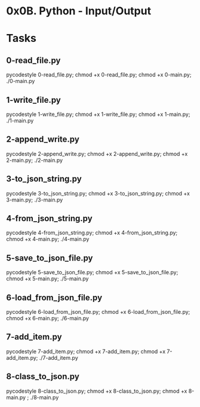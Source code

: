 # 0x0B. Python - Input/Output

# Tasks
## 0-read_file.py
pycodestyle 0-read_file.py; chmod +x 0-read_file.py; chmod +x 0-main.py; ./0-main.py

## 1-write_file.py
pycodestyle 1-write_file.py; chmod +x 1-write_file.py; chmod +x 1-main.py; ./1-main.py

## 2-append_write.py
pycodestyle 2-append_write.py; chmod +x 2-append_write.py; chmod +x 2-main.py; ./2-main.py

## 3-to_json_string.py
pycodestyle 3-to_json_string.py; chmod +x 3-to_json_string.py; chmod +x 3-main.py; ./3-main.py

## 4-from_json_string.py
pycodestyle 4-from_json_string.py; chmod +x 4-from_json_string.py; chmod +x 4-main.py; ./4-main.py

## 5-save_to_json_file.py
pycodestyle 5-save_to_json_file.py; chmod +x 5-save_to_json_file.py; chmod +x 5-main.py; ./5-main.py

## 6-load_from_json_file.py
pycodestyle 6-load_from_json_file.py; chmod +x 6-load_from_json_file.py; chmod +x 6-main.py; ./6-main.py

## 7-add_item.py
pycodestyle 7-add_item.py; chmod +x 7-add_item.py; chmod +x 7-add_item.py; ./7-add_item.py

## 8-class_to_json.py
pycodestyle 8-class_to_json.py; chmod +x 8-class_to_json.py; chmod +x 8-main.py ; ./8-main.py